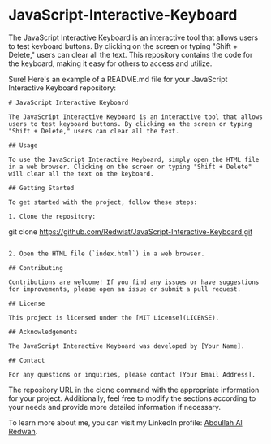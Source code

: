 # JavaScript-Interactive-Keyboard
The JavaScript Interactive Keyboard is an interactive tool that allows users to test keyboard buttons. By clicking on the screen or typing "Shift + Delete," users can clear all the text. This repository contains the code for the keyboard, making it easy for others to access and utilize.

Sure! Here's an example of a README.md file for your JavaScript Interactive Keyboard repository:

```
# JavaScript Interactive Keyboard

The JavaScript Interactive Keyboard is an interactive tool that allows users to test keyboard buttons. By clicking on the screen or typing "Shift + Delete," users can clear all the text.

## Usage

To use the JavaScript Interactive Keyboard, simply open the HTML file in a web browser. Clicking on the screen or typing "Shift + Delete" will clear all the text on the keyboard.

## Getting Started

To get started with the project, follow these steps:

1. Clone the repository:
   ```
   git clone https://github.com/Redwiat/JavaScript-Interactive-Keyboard.git
   ```

2. Open the HTML file (`index.html`) in a web browser.

## Contributing

Contributions are welcome! If you find any issues or have suggestions for improvements, please open an issue or submit a pull request.

## License

This project is licensed under the [MIT License](LICENSE).

## Acknowledgements

The JavaScript Interactive Keyboard was developed by [Your Name]. 

## Contact

For any questions or inquiries, please contact [Your Email Address].

```

The repository URL in the clone command with the appropriate information for your project. Additionally, feel free to modify the sections according to your needs and provide more detailed information if necessary.

To learn more about me, you can visit my LinkedIn profile: [Abdullah Al Redwan](https://www.linkedin.com/in/abdullah-al-redwan/).
